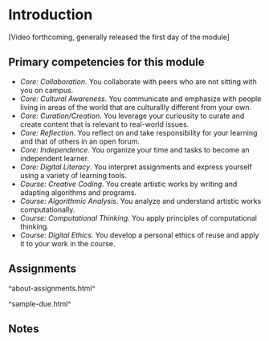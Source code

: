 Introduction
============

[Video forthcoming, generally released the first day of the module]

Primary competencies for this module
------------------------------------

* *Core: Collaboration*.  You collaborate with peers who are not sitting
  with you on campus.
* *Core: Cultural Awareness*.  You communicate and emphasize with people
  living in areas of the world that are culturallly different from your
  own.
* *Core: Curation/Creation*.  You leverage your curiousity to curate and
  create content that is relevant to real-world issues.
* *Core: Reflection*.  You reflect on and take responsibility for your
  learning and that of others in an open forum.
* *Core: Independence*.  You organize your time and tasks to become
  an independent learner.
* *Core: Digital Literacy*.  You interpret assignments and express
  yourself using a variety of learning tools.
* *Course: Creative Coding*.  You create artistic works by writing and
  adapting algorithms and programs.
* *Course: Algorithmic Analysis*.  You analyze and understand artistic
  works computationally.
* *Course: Computational Thinking*.  You apply principles of computational
  thinking.
* *Course: Digital Ethics*.  You develop a personal ethics of reuse and 
  apply it to your work in the course.

Assignments
-----------

^about-assignments.html^

^sample-due.html^

Notes
-----
